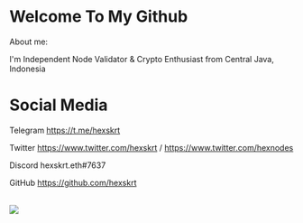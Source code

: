 # Welcome To My Github
About me:

I'm Independent Node Validator & Crypto Enthusiast from Central Java, Indonesia

# Social Media

Telegram  https://t.me/hexskrt

Twitter   https://www.twitter.com/hexskrt / https://www.twitter.com/hexnodes

Discord   hexskrt.eth#7637

GitHub    https://github.com/hexskrt

<br />
    <img align="top" src="https://github-readme-streak-stats.herokuapp.com/?user=elangrr&theme=nightowl&date_format=M%20j%5B%2C%20Y%5D"/>
<br />
